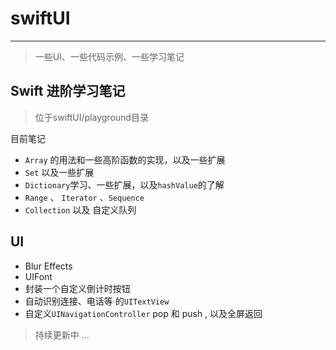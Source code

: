 # swiftUI
***

> 一些UI、一些代码示例、一些学习笔记 



## Swift 进阶学习笔记 

> 位于swiftUI/playground目录

目前笔记

- `Array` 的用法和一些高阶函数的实现，以及一些扩展 
- `Set` 以及一些扩展
- `Dictionary`学习、一些扩展，以及`hashValue`的了解
- `Range` 、 `Iterator` 、`Sequence` 
- `Collection` 以及 自定义队列

## UI

- Blur Effects
- UIFont 
- 封装一个自定义倒计时按钮
- 自动识别连接、电话等 的`UITextView`
- 自定义`UINavigationController` pop 和 push , 以及全屏返回



> 持续更新中 ...
